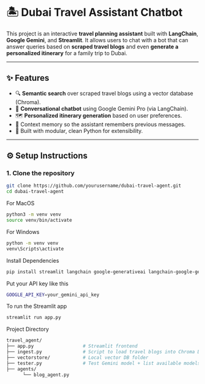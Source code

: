 # 🏝️ Dubai Travel Assistant Chatbot

This project is an interactive **travel planning assistant** built with **LangChain**, **Google Gemini**, and **Streamlit**. It allows users to chat with a bot that can answer queries based on **scraped travel blogs** and even **generate a personalized itinerary** for a family trip to Dubai.

---

## ✨ Features

- 🔍 **Semantic search** over scraped travel blogs using a vector database (Chroma).
- 💬 **Conversational chatbot** using Google Gemini Pro (via LangChain).
- 🗺️ **Personalized itinerary generation** based on user preferences.
- 🧠 Context memory so the assistant remembers previous messages.
- 🧾 Built with modular, clean Python for extensibility.

---

## ⚙️ Setup Instructions

### 1. Clone the repository
```bash
git clone https://github.com/yourusername/dubai-travel-agent.git
cd dubai-travel-agent
```

For MacOS
```bash
python3 -m venv venv
source venv/bin/activate
```

For Windows
```bash
python -m venv venv
venv\Scripts\activate
```


Install Dependencies
```bash
pip install streamlit langchain google-generativeai langchain-google-genai chromadb tiktoken
```

Put your API key like this 
```bash
GOOGLE_API_KEY=your_gemini_api_key
```
To run the Streamlit app
```bash
streamlit run app.py
```

Project Directory 
```bash
travel_agent/
├── app.py                  # Streamlit frontend
├── ingest.py               # Script to load travel blogs into Chroma DB
├── vectorstore/            # Local vector DB folder
├── tester.py               # Test Gemini model + list available models
├── agents/
      └── blog_agent.py                

